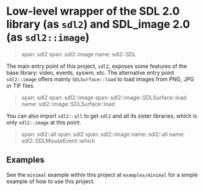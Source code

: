# Low-level wrapper of the SDL 2.0 library (as `sdl2`) and SDL_image 2.0 (as `sdl2::image`)

> span: sdl2
> span: sdl2::image
> name: sdl2::SDL

The main entry point of this project, `sdl2`, exposes some features of the base
library: video, events, syswm, etc. The alternative entry point `sdl2::image` offers
mainly `SDLSurface::load` to load images from PNG, JPG or TIF files.

> span: sdl2
> span: sdl2::image
> span: sdl2::image::SDLSurface::load
> name: sdl2::image::SDLSurface::load

You can also import `sdl2::all` to get `sdl2` and all its sister libraries, which is only
`sdl2::image` at this point.

> span: sdl2::all
> span: sdl2
> span: sdl2::image
> name: sdl2::all
> name: sdl2::SDLMouseEvent::which

## Examples

See the `minimal` example within this project at `examples/minimal` for a simple example
of how to use this project.

